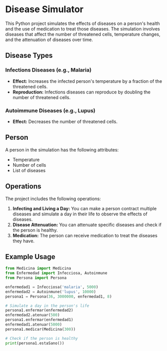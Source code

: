 # Disease Simulator

This Python project simulates the effects of diseases on a person's health and the use of medication to treat those diseases. The simulation involves diseases that affect the number of threatened cells, temperature changes, and the attenuation of diseases over time.

## Disease Types

### Infections Diseases (e.g., Malaria)

- **Effect:** Increases the infected person's temperature by a fraction of the threatened cells.
- **Reproduction:** Infections diseases can reproduce by doubling the number of threatened cells.

### Autoimmune Diseases (e.g., Lupus)

- **Effect:** Decreases the number of threatened cells.

## Person

A person in the simulation has the following attributes:

- Temperature
- Number of cells
- List of diseases

## Operations

The project includes the following operations:

1. **Infecting and Living a Day:** You can make a person contract multiple diseases and simulate a day in their life to observe the effects of diseases.
2. **Disease Attenuation:** You can attenuate specific diseases and check if the person is healthy.
3. **Medication:** The person can receive medication to treat the diseases they have.

## Example Usage

```python
from Medicina import Medicina
from Enfermedad import Infecciosa, Autoinmune
from Persona import Persona

enfermedad1 = Infecciosa('malaria', 5000)
enfermedad2 = Autoinmune('lupus', 10000)
persona1 = Persona(36, 3000000, enfermedad1, 8)

# Simulate a day in the person's life
persona1.enfermar(enfermedad2)
enfermedad2.atenuar(500)
persona1.enfermar(enfermedad1)
enfermedad1.atenuar(5000)
persona1.medicar(Medicina(300))

# Check if the person is healthy
print(persona1.estaSano())
